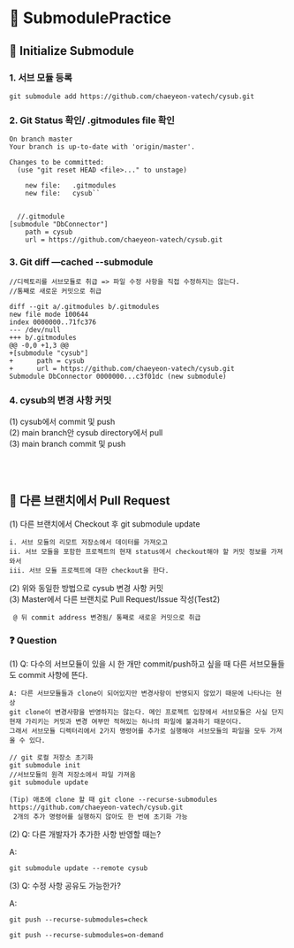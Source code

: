 # 📁 SubmodulePractice

## 📝 Initialize Submodule

### <strong> 1. 서브 모듈 등록 <br> </strong>
```git submodule add https://github.com/chaeyeon-vatech/cysub.git```

### <strong> 2. Git Status 확인/ .gitmodules file 확인<br>  </strong>

```$ git status
On branch master
Your branch is up-to-date with 'origin/master'.

Changes to be committed:
  (use "git reset HEAD <file>..." to unstage)

	new file:   .gitmodules
	new file:   cysub``
  
  
  //.gitmodule
[submodule "DbConnector"]
	path = cysub
	url = https://github.com/chaeyeon-vatech/cysub.git

```

### <strong> 3. Git diff —cached --submodule <br>  </strong>

```
//디렉토리를 서브모듈로 취급 => 파일 수정 사항을 직접 수정하지는 않는다.
//통째로 새로운 커밋으로 취급

diff --git a/.gitmodules b/.gitmodules
new file mode 100644
index 0000000..71fc376
--- /dev/null
+++ b/.gitmodules
@@ -0,0 +1,3 @@
+[submodule "cysub"]
+      path = cysub
+      url = https://github.com/chaeyeon-vatech/cysub.git
Submodule DbConnector 0000000...c3f01dc (new submodule)

```

### <strong> 4. cysub의 변경 사항 커밋  </strong>

(1) cysub에서 commit 및 push<br/>
(2) main branch안 cysub directory에서 pull<br/>
(3) main branch commit 및 push

<br><br>

## 📝 다른 브랜치에서 Pull Request

(1) 다른 브랜치에서 Checkout 후 git submodule update <br/>

    i. 서브 모듈의 리모트 저장소에서 데이터를 가져오고
    ii. 서브 모듈을 포함한 프로젝트의 현재 status에서 checkout해야 할 커밋 정보를 가져와서
    iii. 서브 모듈 프로젝트에 대한 checkout을 한다.

(2) 위와 동일한 방법으로 cysub 변경 사항 커밋 <br/>
(3) Master에서 다른 브랜치로 Pull Request/Issue 작성(Test2)<br/>

``` @ 뒤 commit address 변경됨/ 통째로 새로운 커밋으로 취급```


### ❓ Question

(1) Q: 다수의 서브모듈이 있을 시 한 개만 commit/push하고 싶을 때 다른 서브모듈들도 commit 사항에 뜬다.

    A: 다른 서브모듈들과 clone이 되어있지만 변경사항이 반영되지 않았기 때문에 나타나는 현상
    git clone이 변경사항을 반영하지는 않는다. 메인 프로젝트 입장에서 서브모듈은 사실 단지 현재 가리키는 커밋과 변경 여부만 적혀있는 하나의 파일에 불과하기 때문이다.
    그래서 서브모듈 디렉터리에서 2가지 명령어를 추가로 실행해야 서브모듈의 파일을 모두 가져올 수 있다.
    
```
// git 로컬 저장소 초기화
git submodule init
//서브모듈의 원격 저장소에서 파일 가져옴
git submodule update
```

    (Tip) 애초에 clone 할 때 git clone --recurse-submodules https://github.com/chaeyeon-vatech/cysub.git
     2개의 추가 명령어를 실행하지 않아도 한 번에 초기화 가능
     
(2) Q: 다른 개발자가 추가한 사항 반영할 때는?

   A: 
```
git submodule update --remote cysub
```

(3) Q: 수정 사항 공유도 가능한가?

   A: 
   ```
   git push --recurse-submodules=check

   git push --recurse-submodules=on-demand
   ```
